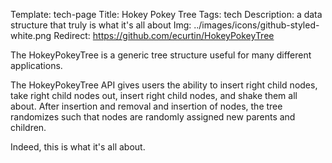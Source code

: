 Template: tech-page
Title: Hokey Pokey Tree
Tags: tech
Description: a data structure that truly is what it's all about
Img: ../images/icons/github-styled-white.png
Redirect: https://github.com/ecurtin/HokeyPokeyTree

The HokeyPokeyTree is a generic tree structure useful for many different applications.

The HokeyPokeyTree API gives users the ability to insert right child nodes, take right child nodes out,
insert right child nodes, and shake them all about. After insertion and removal and insertion of nodes,
the tree randomizes such that nodes are randomly assigned new parents and children.

Indeed, this is what it's all about.
